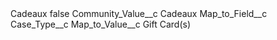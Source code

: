<?xml version="1.0" encoding="UTF-8"?>
<CustomMetadata xmlns="http://soap.sforce.com/2006/04/metadata" xmlns:xsi="http://www.w3.org/2001/XMLSchema-instance" xmlns:xsd="http://www.w3.org/2001/XMLSchema">
    <label>Cadeaux</label>
    <protected>false</protected>
    <values>
        <field>Community_Value__c</field>
        <value xsi:type="xsd:string">Cadeaux</value>
    </values>
    <values>
        <field>Map_to_Field__c</field>
        <value xsi:type="xsd:string">Case_Type__c</value>
    </values>
    <values>
        <field>Map_to_Value__c</field>
        <value xsi:type="xsd:string">Gift Card(s)</value>
    </values>
</CustomMetadata>
